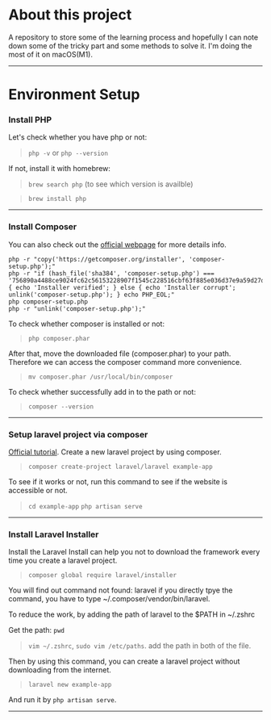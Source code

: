 # About this project
A repository to store some of the learning process and hopefully I can note down some of the tricky part and some methods to solve it.
I'm doing the most of it on macOS(M1).

---

# Environment Setup
### Install PHP
Let's check whether you have php or not:

> `php -v` or `php --version`

If not, install it with homebrew:

> `brew search php` (to see which version is availble)

> `brew install php`

---
### Install Composer
You can also check out the [official webpage](https://getcomposer.org/download/) for more details info.

```
php -r "copy('https://getcomposer.org/installer', 'composer-setup.php');"
php -r "if (hash_file('sha384', 'composer-setup.php') === '756890a4488ce9024fc62c56153228907f1545c228516cbf63f885e036d37e9a59d27d63f46af1d4d07ee0f76181c7d3') { echo 'Installer verified'; } else { echo 'Installer corrupt'; unlink('composer-setup.php'); } echo PHP_EOL;"
php composer-setup.php
php -r "unlink('composer-setup.php');"
```
To check whether composer is installed or not:
> `php composer.phar`

After that, move the downloaded file (composer.phar) to your path. Therefore we can access the composer command more convenience.
> `mv composer.phar /usr/local/bin/composer`

To check whether successfully add in to the path or not:
> `composer --version`

---
### Setup laravel project via composer
[Official tutorial](https://laravel.com/docs/8.x#getting-started-on-macos).
Create a new laravel project by using composer.
> `composer create-project laravel/laravel example-app`

To see if it works or not, run this command to see if the website is accessible or not.
> `cd example-app`
> `php artisan serve`

---
### Install Laravel Installer
Install the Laravel Install can help you not to download the framework every time you create a laravel project.
> `composer global require laravel/installer`

You will find out command not found: laravel if you directly tpye the command, you have to type ~/.composer/vendor/bin/laravel.

To reduce the work, by adding the path of laravel to the $PATH in ~/.zshrc

Get the path: `pwd`
> `vim ~/.zshrc`, `sudo vim /etc/paths`. add the path in both of the file.

Then by using this command, you can create a laravel project without downloading from the internet.
> `laravel new example-app`

And run it by `php artisan serve`.

---
